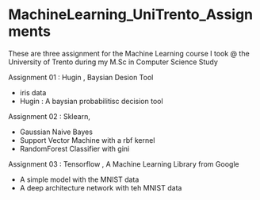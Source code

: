 # MachineLearning_UniTrento_Assignments
These are three assignment for the Machine Learning course I took @ the University of Trento during my M.Sc in Computer Science Study


Assignment 01 : Hugin , Baysian Desion Tool
 - iris data
 - Hugin : A baysian probabilitisc decision tool


Assignment 02 : Sklearn, 

 - Gaussian Naive Bayes
 - Support Vector Machine with a rbf kernel
 - RandomForest Classifier with gini


Assignment 03 : Tensorflow , A Machine Learning Library from Google
 - A simple model with the MNIST data
 - A deep architecture network with teh MNIST data
